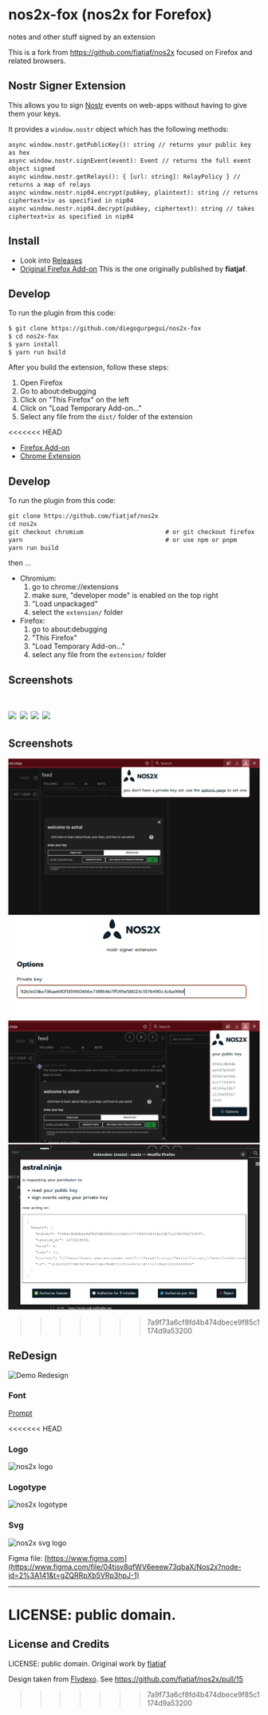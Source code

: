 # nos2x-fox (nos2x for Forefox)
notes and other stuff signed by an extension

This is a fork from https://github.com/fiatjaf/nos2x focused on Firefox and related browsers.

## Nostr Signer Extension

This allows you to sign [Nostr](https://github.com/fiatjaf/nostr) events on web-apps without having to give them your keys.

It provides a `window.nostr` object which has the following methods:

```
async window.nostr.getPublicKey(): string // returns your public key as hex
async window.nostr.signEvent(event): Event // returns the full event object signed
async window.nostr.getRelays(): { [url: string]: RelayPolicy } // returns a map of relays
async window.nostr.nip04.encrypt(pubkey, plaintext): string // returns ciphertext+iv as specified in nip04
async window.nostr.nip04.decrypt(pubkey, ciphertext): string // takes ciphertext+iv as specified in nip04
```

## Install

* Look into [Releases](https://github.com/diegogurpegui/nos2x-fox/releases)
* [Original Firefox Add-on](https://addons.mozilla.org/en-US/firefox/addon/nos2x/)
  This is the one originally published by **fiatjaf**.

## Develop

To run the plugin from this code:

```
$ git clone https://github.com/diegogurpegui/nos2x-fox
$ cd nos2x-fox
$ yarn install
$ yarn run build
```

After you build the extension, follow these steps:
1. Open Firefox
2. Go to about:debugging
3. Click on "This Firefox" on the left
4. Click on "Load Temporary Add-on..."
5. Select any file from the `dist/` folder of the extension

<<<<<<< HEAD
* [Firefox Add-on](https://addons.mozilla.org/en-US/firefox/addon/nos2x/)
* [Chrome Extension](https://chrome.google.com/webstore/detail/nos2x/kpgefcfmnafjgpblomihpgmejjdanjjp)

## Develop

To run the plugin from this code:

```
git clone https://github.com/fiatjaf/nos2x
cd nos2x
git checkout chromium                       # or git checkout firefox
yarn                                        # or use npm or pnpm
yarn run build
```

then ...

* Chromium:
  1. go to chrome://extensions
  2. make sure, "developer mode" is enabled on the top right
  3. "Load unpackaged"
  4. select the `extension/` folder
* Firefox:
  1. go to about:debugging
  2. "This Firefox"
  3. "Load Temporary Add-on..."
  4. select any file from the `extension/` folder

## Screenshots

![](assets/screenshot1.png)
![](assets/screenshot2.png)
![](assets/screenshot3.png)
![](assets/screenshot4.png)
=======

## Screenshots

![](screenshots/screenshot_popup.png)
![](screenshots/screenshot_options.png)
![](screenshots/screenshot_popup-with-key.png)
![](screenshots/screenshot_prompt.png)
>>>>>>> 7a9f73a6cf8fd4b474dbece9f85c1174d9a53200

## ReDesign

![Demo Redesign](assets/demo-design.png)

### Font

[Prompt](https://fonts.google.com/specimen/Prompt?preview.text=NOS2X&preview.size=48&preview.text_type=custom&query=Prompt&category=Sans+Serif&subset=latin&noto.script=Latn)

<<<<<<< HEAD
### Logo
![nos2x logo](assets/icon.png)
### Logotype
![nos2x logotype](assets/logotype.png)
### Svg
![nos2x svg logo](assets/logo.svg)

Figma file: [https://www.figma.com](https://www.figma.com/file/04tjsv8qfWV6eeew73qbaX/Nos2x?node-id=2%3A141&t=gZQRRpXb5VRp3hpJ-1)

---

LICENSE: public domain.
=======
## License and Credits

LICENSE: public domain.
Original work by [fiatjaf](https://github.com/fiatjaf)

Design taken from [Flydexo](https://github.com/Flydexo). See https://github.com/fiatjaf/nos2x/pull/15
>>>>>>> 7a9f73a6cf8fd4b474dbece9f85c1174d9a53200
